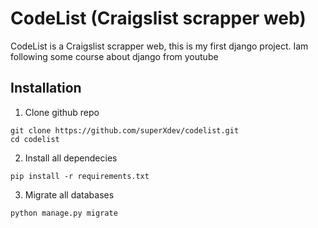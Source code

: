 # CodeList (Craigslist scrapper web)

CodeList is a Craigslist scrapper web, this is my first django project.
Iam following some course about django from youtube

## Installation
1. Clone github repo
```
git clone https://github.com/superXdev/codelist.git
cd codelist
```

2. Install all dependecies
```
pip install -r requirements.txt
```

3. Migrate all databases
```
python manage.py migrate
```